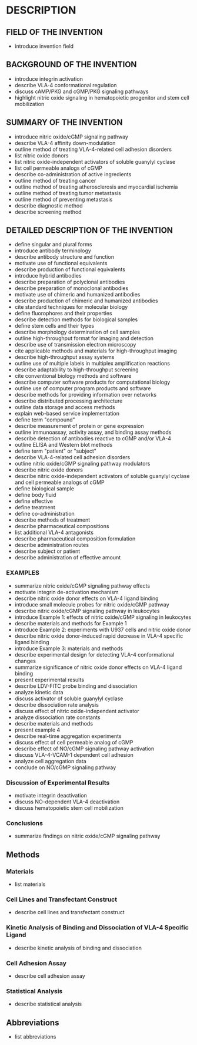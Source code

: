 # DESCRIPTION

## FIELD OF THE INVENTION

- introduce invention field

## BACKGROUND OF THE INVENTION

- introduce integrin activation
- describe VLA-4 conformational regulation
- discuss cAMP/PKG and cGMP/PKG signaling pathways
- highlight nitric oxide signaling in hematopoietic progenitor and stem cell mobilization

## SUMMARY OF THE INVENTION

- introduce nitric oxide/cGMP signaling pathway
- describe VLA-4 affinity down-modulation
- outline method of treating VLA-4-related cell adhesion disorders
- list nitric oxide donors
- list nitric oxide-independent activators of soluble guanylyl cyclase
- list cell permeable analogs of cGMP
- describe co-administration of active ingredients
- outline method of treating cancer
- outline method of treating atherosclerosis and myocardial ischemia
- outline method of treating tumor metastasis
- outline method of preventing metastasis
- describe diagnostic method
- describe screening method

## DETAILED DESCRIPTION OF THE INVENTION

- define singular and plural forms
- introduce antibody terminology
- describe antibody structure and function
- motivate use of functional equivalents
- describe production of functional equivalents
- introduce hybrid antibodies
- describe preparation of polyclonal antibodies
- describe preparation of monoclonal antibodies
- motivate use of chimeric and humanized antibodies
- describe production of chimeric and humanized antibodies
- cite standard techniques for molecular biology
- define fluorophores and their properties
- describe detection methods for biological samples
- define stem cells and their types
- describe morphology determination of cell samples
- outline high-throughput format for imaging and detection
- describe use of transmission electron microscopy
- cite applicable methods and materials for high-throughput imaging
- describe high-throughput assay systems
- outline use of multiple labels in multiplex amplification reactions
- describe adaptability to high-throughput screening
- cite conventional biology methods and software
- describe computer software products for computational biology
- outline use of computer program products and software
- describe methods for providing information over networks
- describe distributed processing architecture
- outline data storage and access methods
- explain web-based service implementation
- define term "compound"
- describe measurement of protein or gene expression
- outline immunoassay, activity assay, and binding assay methods
- describe detection of antibodies reactive to cGMP and/or VLA-4
- outline ELISA and Western blot methods
- define term "patient" or "subject"
- describe VLA-4-related cell adhesion disorders
- outline nitric oxide/cGMP signaling pathway modulators
- describe nitric oxide donors
- describe nitric oxide-independent activators of soluble guanylyl cyclase and cell permeable analogs of cGMP
- define biological sample
- define body fluid
- define effective
- define treatment
- define co-administration
- describe methods of treatment
- describe pharmaceutical compositions
- list additional VLA-4 antagonists
- describe pharmaceutical composition formulation
- describe administration routes
- describe subject or patient
- describe administration of effective amount

### EXAMPLES

- summarize nitric oxide/cGMP signaling pathway effects
- motivate integrin de-activation mechanism
- describe nitric oxide donor effects on VLA-4 ligand binding
- introduce small molecule probes for nitric oxide/cGMP pathway
- describe nitric oxide/cGMP signaling pathway in leukocytes
- introduce Example 1: effects of nitric oxide/cGMP signaling in leukocytes
- describe materials and methods for Example 1
- introduce Example 2: experiments with U937 cells and nitric oxide donor
- describe nitric oxide donor-induced rapid decrease in VLA-4 specific ligand binding
- introduce Example 3: materials and methods
- describe experimental design for detecting VLA-4 conformational changes
- summarize significance of nitric oxide donor effects on VLA-4 ligand binding
- present experimental results
- describe LDV-FITC probe binding and dissociation
- analyze kinetic data
- discuss activator of soluble guanylyl cyclase
- describe dissociation rate analysis
- discuss effect of nitric oxide-independent activator
- analyze dissociation rate constants
- describe materials and methods
- present example 4
- describe real-time aggregation experiments
- discuss effect of cell permeable analog of cGMP
- describe effect of NO/cGMP signaling pathway activation
- discuss VLA-4-VCAM-1 dependent cell adhesion
- analyze cell aggregation data
- conclude on NO/cGMP signaling pathway

### Discussion of Experimental Results

- motivate integrin deactivation
- discuss NO-dependent VLA-4 deactivation
- discuss hematopoietic stem cell mobilization

### Conclusions

- summarize findings on nitric oxide/cGMP signaling pathway

## Methods

### Materials

- list materials

### Cell Lines and Transfectant Construct

- describe cell lines and transfectant construct

### Kinetic Analysis of Binding and Dissociation of VLA-4 Specific Ligand

- describe kinetic analysis of binding and dissociation

### Cell Adhesion Assay

- describe cell adhesion assay

### Statistical Analysis

- describe statistical analysis

## Abbreviations

- list abbreviations

